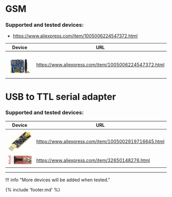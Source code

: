 ﻿# GSM

### Supported and tested devices: 

- https://www.aliexpress.com/item/1005006224547372.html


|              Device               |                          URL                          |
| --------------------------------- | ----------------------------------------------------- |
| ![](files/a6_pro_transparent.png) | https://www.aliexpress.com/item/1005006224547372.html |


# USB to TTL serial adapter

### Supported and tested devices: 


|              Device               |                          URL                          |
| --------------------------------- | ----------------------------------------------------- |
| ![FT232BL](files/FT232BL_transparent.png) | https://www.aliexpress.com/item/1005002919716645.html |
| ![FT232RL](files/ft232rl.png) | https://www.aliexpress.com/item/32650148276.html |


___


!!! info "More devices will be added when tested." 



{% include 'footer.md' %}
